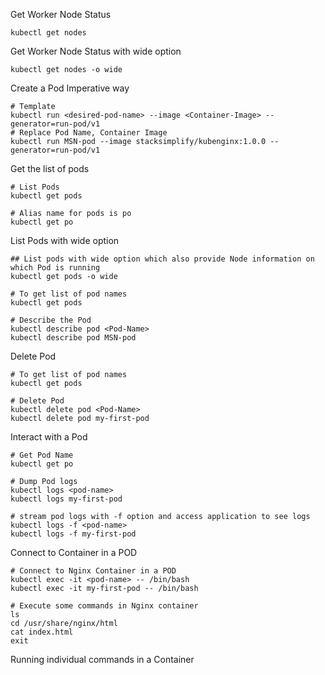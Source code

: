 Get Worker Node Status
```t
kubectl get nodes

```
Get Worker Node Status with wide option
```t
kubectl get nodes -o wide
```
Create a Pod Imperative way
```t
# Template
kubectl run <desired-pod-name> --image <Container-Image> --generator=run-pod/v1
# Replace Pod Name, Container Image
kubectl run MSN-pod --image stacksimplify/kubenginx:1.0.0 --generator=run-pod/v1
```
Get the list of pods
```t
# List Pods
kubectl get pods

# Alias name for pods is po
kubectl get po
```
List Pods with wide option

```t
## List pods with wide option which also provide Node information on which Pod is running
kubectl get pods -o wide
```
```t
# To get list of pod names
kubectl get pods

# Describe the Pod
kubectl describe pod <Pod-Name>
kubectl describe pod MSN-pod 
```
Delete Pod
```t
# To get list of pod names
kubectl get pods

# Delete Pod
kubectl delete pod <Pod-Name>
kubectl delete pod my-first-pod
```
Interact with a Pod
```t
# Get Pod Name
kubectl get po

# Dump Pod logs
kubectl logs <pod-name>
kubectl logs my-first-pod

# stream pod logs with -f option and access application to see logs
kubectl logs -f <pod-name>
kubectl logs -f my-first-pod
```
Connect to Container in a POD
```t
# Connect to Nginx Container in a POD
kubectl exec -it <pod-name> -- /bin/bash
kubectl exec -it my-first-pod -- /bin/bash

# Execute some commands in Nginx container
ls
cd /usr/share/nginx/html
cat index.html
exit
```
Running individual commands in a Container
```t

```


```t

```

```t

```

```t

```

```t

```

```t

```

```t

```

```t

```

```t

```
```t

```
```t

```
```t

```
```t

```